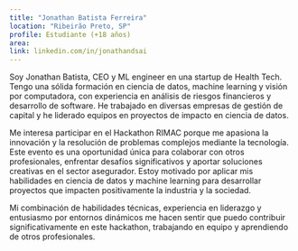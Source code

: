 ```yaml
---
title: "Jonathan Batista Ferreira"
location: "Ribeirão Preto, SP"
profile: Estudiante (+18 años)
area: 
link: linkedin.com/in/jonathandsai
---
```


Soy Jonathan Batista, CEO y ML engineer en una startup de Health Tech. Tengo una sólida formación en ciencia de datos, machine learning y visión por computadora, con experiencia en análisis de riesgos financieros y desarrollo de software. He trabajado en diversas empresas de gestión de capital y he liderado equipos en proyectos de impacto en ciencia de datos.

Me interesa participar en el Hackathon RIMAC porque me apasiona la innovación y la resolución de problemas complejos mediante la tecnología. Este evento es una oportunidad única para colaborar con otros profesionales, enfrentar desafíos significativos y aportar soluciones creativas en el sector asegurador. Estoy motivado por aplicar mis habilidades en ciencia de datos y machine learning para desarrollar proyectos que impacten positivamente la industria y la sociedad.

Mi combinación de habilidades técnicas, experiencia en liderazgo y entusiasmo por entornos dinámicos me hacen sentir que puedo contribuir significativamente en este hackathon, trabajando en equipo y aprendiendo de otros profesionales.